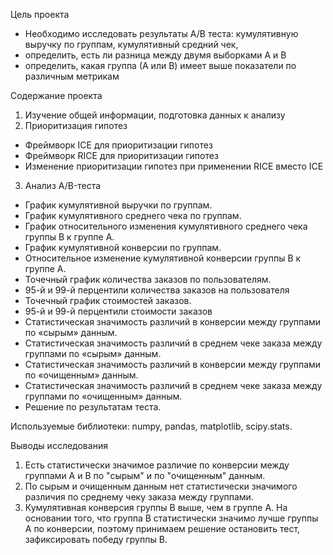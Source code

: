 Цель проекта
 - Необходимо исследовать результаты А/В теста: кумулятивную выручку по группам, кумулятивный средний чек,
 - определить, есть ли разница между двумя выборками A и В
 - определить, какая группа (А или В) имеет выше показатели по различным метрикам

Содержание проекта
1.  Изучение общей информации, подготовка данных к анализу
2.  Приоритизация гипотез
 -  Фреймворк ICE для приоритизации гипотез
 -  Фреймворк RICE для приоритизации гипотез
 -  Изменение приоритизации гипотез при применении RICE вместо ICE
3.  Анализ A/B-теста
 - График кумулятивной выручки по группам.
 -  График кумулятивного среднего чека по группам.
 -  График относительного изменения кумулятивного среднего чека группы B к группе A.
 -  График кумулятивной конверсии по группам.
 -  Относительное изменение кумулятивной конверсии группы B к группе A.
 -  Точечный график количества заказов по пользователям.
 -  95-й и 99-й перцентили количества заказов на пользователя
 -  Точечный график стоимостей заказов.
 -  95-й и 99-й перцентили стоимости заказов
 -  Статистическая значимость различий в конверсии между группами по «сырым» данным.
 -  Статистическая значимость различий в среднем чеке заказа между группами по «сырым» данным.
 -  Статистическая значимость различий в конверсии между группами по «очищенным» данным.
 -  Cтатистическая значимость различий в среднем чеке заказа между группами по «очищенным» данным.
 -  Решение по результатам теста.

Используемые библиотеки: numpy, pandas, matplotlib, scipy.stats.

Выводы исследования
1. Есть статистически значимое различие по конверсии между группами А и В по "сырым" и по "очищенным" данным.
2. По сырым и очищенным данным нет статистически значимого различия по среднему чеку заказа между группами.
3. Кумулятивная конверсия группы В выше, чем в группе А.
На основании того, что группа B статистически значимо лучше группы A по конверсии, поэтому принимаем решение остановить тест, зафиксировать победу группы В.
